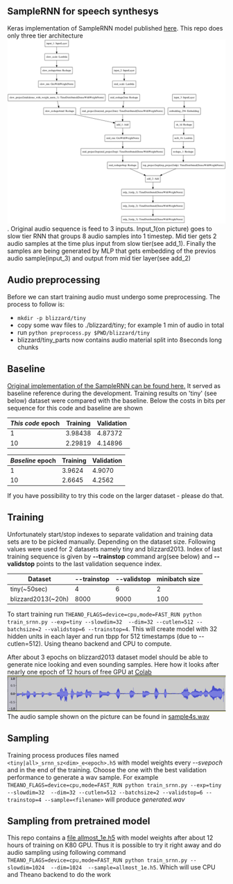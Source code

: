 ## SampleRNN for speech synthesys

Keras implementation of SampleRNN model published [here](https://arxiv.org/abs/1612.07837).
This repo does only three tier architecture ![model](/model3t.png). Original audio sequence is feed
to 3 inputs. Input_1(on picture) goes to slow tier RNN that groups 8 audio samples into 1 timestep.
Mid tier gets 2 audio samples at the time plus input from slow tier(see add_1). Finally the samples
are being generated by MLP that gets embedding of the previos audio sample(input_3) and output from mid
tier layer(see add_2)

## Audio preprocessing
Before we can start training audio must undergo some preprocessing. The process to follow is:
* `mkdir -p blizzard/tiny`
* copy some wav files to ./blizzard/tiny; for example 1 min of audio in total
* run `python preprocess.py $PWD/blizzard/tiny`
* blizzard/tiny_parts now contains audio material split into 8seconds long chunks

## Baseline
 [Original implementation of the SampleRNN can be found here.](https://github.com/soroushmehr/sampleRNN_ICLR2017)
 It served as baseline reference during the development. Training 
 results on 'tiny' (see below) dataset were compared with the baseline.
 Below the costs in bits per sequence for this code and baseline are shown
 
 *This code* epoch | Training | Validation
 ---|---| ---
 1 | 3.98438 | 4.87372
 10 | 2.29819 | 4.14896
 
 *Baseline* epoch | Training | Validation
 ---|---| ---
 1 | 3.9624 | 4.9070
 10 | 2.6645 | 4.2562
 
 If you have possibility to try this code on the larger dataset - please do that.

## Training
Unfortunately start/stop indexes to separate validation and training data sets are to be picked manually.
Depending on the dataset size. Following values were used for 2 datasets namely tiny and blizzard2013.
Index of last training sequence is given by **--trainstop** command arg(see below) and **--validstop**
points to the last validation sequence index.

Dataset | --trainstop | --validstop | minibatch size
--- | --- | --- | ---
tiny(~50sec) | 4 | 6 | 2
blizzard2013(~20h) | 8000 | 9000 | 100

To start training run `THEANO_FLAGS=device=cpu,mode=FAST_RUN python train_srnn.py --exp=tiny --slowdim=32  --dim=32 --cutlen=512 --batchsize=2 --validstop=6 --trainstop=4`. This will create model with 32 hidden units in each layer and
run tbpp for 512 timestamps (due to --cutlen=512). Using theano backend and CPU to compute.

After about 3 epochs on blizzard2013 dataset model should be able to generate nice looking and
even sounding samples. Here how it looks after nearly one epoch of 12 hours of free GPU at [Colab](https://colab.research.google.com) ![sample](/sample4s.png)
The audio sample shown on the picture can be found in [sample4s.wav](/sample4s.wav)


## Sampling

Training process produces files named `<tiny|all>_srnn_sz<dim>_e<epoch>.h5` with model weights every *--svepoch* and in the end of the training. Choose the one with the best validation performance to generate a wav sample. For example
`THEANO_FLAGS=device=cpu,mode=FAST_RUN python train_srnn.py --exp=tiny --slowdim=32  --dim=32 --cutlen=512 --batchsize=2 --validstop=6 --trainstop=4 --sample=<filename>` will produce *generated.wav*

## Sampling from pretrained model
This repo contains a [file allmost_1e.h5](/allmost_1e.h5) with model weights after about 12 hours of training on K80 GPU. Thus it is possible to try it right away and do audio sampling using following command `THEANO_FLAGS=device=cpu,mode=FAST_RUN python train_srnn.py --slowdim=1024  --dim=1024  --sample=allmost_1e.h5`. Which will use CPU and Theano backend to do the work





